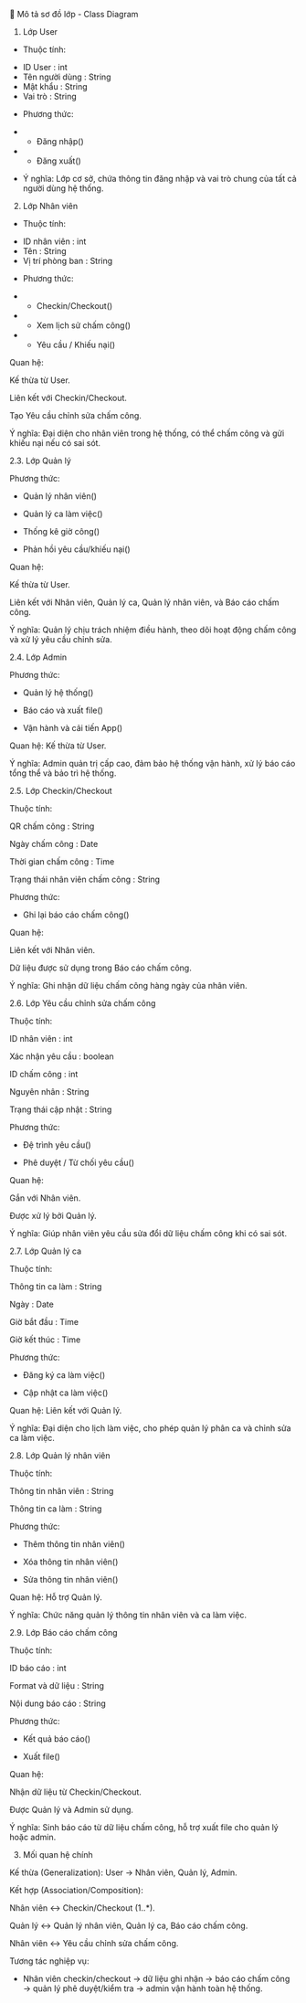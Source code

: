 🔶 Mô tả sơ đồ lớp - Class Diagram 

1. Lớp User

* Thuộc tính:
- ID User : int
- Tên người dùng : String
- Mật khẩu : String
- Vai trò : String

* Phương thức:
- + Đăng nhập()
- + Đăng xuất()

* Ý nghĩa: Lớp cơ sở, chứa thông tin đăng nhập và vai trò chung của tất cả người dùng hệ thống.

2. Lớp Nhân viên

* Thuộc tính:
 - ID nhân viên : int
 - Tên : String
 - Vị trí phòng ban : String

* Phương thức:
- + Checkin/Checkout()
- + Xem lịch sử chấm công()
- + Yêu cầu / Khiếu nại()

Quan hệ:

Kế thừa từ User.

Liên kết với Checkin/Checkout.

Tạo Yêu cầu chỉnh sửa chấm công.

Ý nghĩa: Đại diện cho nhân viên trong hệ thống, có thể chấm công và gửi khiếu nại nếu có sai sót.

2.3. Lớp Quản lý

Phương thức:

+ Quản lý nhân viên()

+ Quản lý ca làm việc()

+ Thống kê giờ công()

+ Phản hồi yêu cầu/khiếu nại()

Quan hệ:

Kế thừa từ User.

Liên kết với Nhân viên, Quản lý ca, Quản lý nhân viên, và Báo cáo chấm công.

Ý nghĩa: Quản lý chịu trách nhiệm điều hành, theo dõi hoạt động chấm công và xử lý yêu cầu chỉnh sửa.

2.4. Lớp Admin

Phương thức:

+ Quản lý hệ thống()

+ Báo cáo và xuất file()

+ Vận hành và cải tiến App()

Quan hệ: Kế thừa từ User.

Ý nghĩa: Admin quản trị cấp cao, đảm bảo hệ thống vận hành, xử lý báo cáo tổng thể và bảo trì hệ thống.

2.5. Lớp Checkin/Checkout

Thuộc tính:

QR chấm công : String

Ngày chấm công : Date

Thời gian chấm công : Time

Trạng thái nhân viên chấm công : String

Phương thức:

+ Ghi lại báo cáo chấm công()

Quan hệ:

Liên kết với Nhân viên.

Dữ liệu được sử dụng trong Báo cáo chấm công.

Ý nghĩa: Ghi nhận dữ liệu chấm công hàng ngày của nhân viên.

2.6. Lớp Yêu cầu chỉnh sửa chấm công

Thuộc tính:

ID nhân viên : int

Xác nhận yêu cầu : boolean

ID chấm công : int

Nguyên nhân : String

Trạng thái cập nhật : String

Phương thức:

+ Đệ trình yêu cầu()

+ Phê duyệt / Từ chối yêu cầu()

Quan hệ:

Gắn với Nhân viên.

Được xử lý bởi Quản lý.

Ý nghĩa: Giúp nhân viên yêu cầu sửa đổi dữ liệu chấm công khi có sai sót.

2.7. Lớp Quản lý ca

Thuộc tính:

Thông tin ca làm : String

Ngày : Date

Giờ bắt đầu : Time

Giờ kết thúc : Time

Phương thức:

+ Đăng ký ca làm việc()

+ Cập nhật ca làm việc()

Quan hệ: Liên kết với Quản lý.

Ý nghĩa: Đại diện cho lịch làm việc, cho phép quản lý phân ca và chỉnh sửa ca làm việc.

2.8. Lớp Quản lý nhân viên

Thuộc tính:

Thông tin nhân viên : String

Thông tin ca làm : String

Phương thức:

+ Thêm thông tin nhân viên()

+ Xóa thông tin nhân viên()

+ Sửa thông tin nhân viên()

Quan hệ: Hỗ trợ Quản lý.

Ý nghĩa: Chức năng quản lý thông tin nhân viên và ca làm việc.

2.9. Lớp Báo cáo chấm công

Thuộc tính:

ID báo cáo : int

Format và dữ liệu : String

Nội dung báo cáo : String

Phương thức:

+ Kết quả báo cáo()

+ Xuất file()

Quan hệ:

Nhận dữ liệu từ Checkin/Checkout.

Được Quản lý và Admin sử dụng.

Ý nghĩa: Sinh báo cáo từ dữ liệu chấm công, hỗ trợ xuất file cho quản lý hoặc admin.

3. Mối quan hệ chính

Kế thừa (Generalization):
User → Nhân viên, Quản lý, Admin.

Kết hợp (Association/Composition):

Nhân viên ↔ Checkin/Checkout (1..*).

Quản lý ↔ Quản lý nhân viên, Quản lý ca, Báo cáo chấm công.

Nhân viên ↔ Yêu cầu chỉnh sửa chấm công.

Tương tác nghiệp vụ:
 - Nhân viên checkin/checkout → dữ liệu ghi nhận → báo cáo chấm công → quản lý phê duyệt/kiểm tra → admin vận hành toàn hệ thống.
